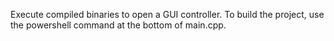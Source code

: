 Execute compiled binaries to open a GUI controller. To build the project, use the powershell command at the bottom of main.cpp.
